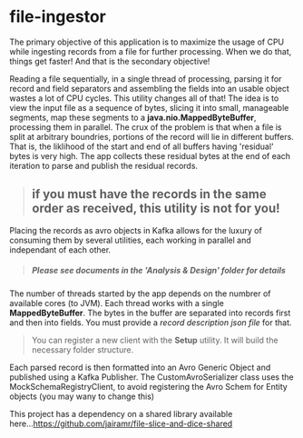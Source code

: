 # file-ingestor
The primary objective of this application is to maximize the usage of CPU while ingesting records from a file for further processing. When we do that, things get faster! 
And that is the secondary objective!

Reading a file sequentially, in a single thread of processing, parsing it for record and field separators and assembling the fields into an usable object wastes a lot of
  CPU cycles. This utility changes all of that! The idea is to view the input file as a sequence of bytes, slicing it into small, manageable segments, map these segments to a **java.nio.MappedByteBuffer**, processing them in parallel. The crux of the problem is that when a file is split at arbitrary boundries, portions of the record will lie in different buffers. That is, the liklihood of the start and end of all buffers having 'residual' bytes is very high. The app collects these residual bytes at the end of each iteration to parse and publish the residual records.
  
  > ## if you must have the records in the same order as received, this utility is not for you!

Placing the records as avro objects in Kafka allows for the luxury of consuming them by several utilities, each working in parallel and independant of each other. 
  
  > ##### Please see documents in the 'Analysis & Design' folder for details

The number of threads started by the app depends on the numbrer of available cores (to JVM). Each thread works with a single **MappedByteBuffer**. The bytes in the buffer are separated into records first and then into fields. You must provide a *record description json file* for that. 

> You can register a new client with the **Setup** utility. It will build the necessary folder structure.

Each parsed record is then formatted into an Avro Generic Object and published using a Kafka Publisher. The CustomAvroSerializer class uses the MockSchemaRegistryClient, to avoid registering the Avro Schem for Entity objects (you may wany to change this)

This project has a dependency on a shared library available here...https://github.com/jairamr/file-slice-and-dice-shared
